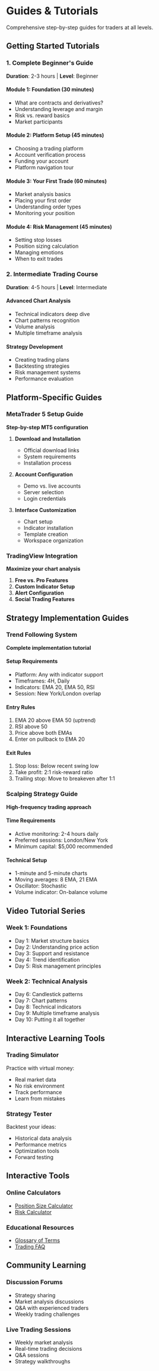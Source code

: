 # Guides & Tutorials

Comprehensive step-by-step guides for traders at all levels.

## Getting Started Tutorials

### 1. Complete Beginner's Guide
**Duration**: 2-3 hours | **Level**: Beginner

#### Module 1: Foundation (30 minutes)
- What are contracts and derivatives?
- Understanding leverage and margin
- Risk vs. reward basics
- Market participants

#### Module 2: Platform Setup (45 minutes)
- Choosing a trading platform
- Account verification process
- Funding your account
- Platform navigation tour

#### Module 3: Your First Trade (60 minutes)
- Market analysis basics
- Placing your first order
- Understanding order types
- Monitoring your position

#### Module 4: Risk Management (45 minutes)
- Setting stop losses
- Position sizing calculation
- Managing emotions
- When to exit trades

### 2. Intermediate Trading Course
**Duration**: 4-5 hours | **Level**: Intermediate

#### Advanced Chart Analysis
- Technical indicators deep dive
- Chart patterns recognition
- Volume analysis
- Multiple timeframe analysis

#### Strategy Development
- Creating trading plans
- Backtesting strategies
- Risk management systems
- Performance evaluation

## Platform-Specific Guides

### MetaTrader 5 Setup Guide
**Step-by-step MT5 configuration**

1. **Download and Installation**
   - Official download links
   - System requirements
   - Installation process

2. **Account Configuration**
   - Demo vs. live accounts
   - Server selection
   - Login credentials

3. **Interface Customization**
   - Chart setup
   - Indicator installation
   - Template creation
   - Workspace organization

### TradingView Integration
**Maximize your chart analysis**

1. **Free vs. Pro Features**
2. **Custom Indicator Setup**
3. **Alert Configuration**
4. **Social Trading Features**

## Strategy Implementation Guides

### Trend Following System
**Complete implementation tutorial**

#### Setup Requirements
- Platform: Any with indicator support
- Timeframes: 4H, Daily
- Indicators: EMA 20, EMA 50, RSI
- Session: New York/London overlap

#### Entry Rules
1. EMA 20 above EMA 50 (uptrend)
2. RSI above 50
3. Price above both EMAs
4. Enter on pullback to EMA 20

#### Exit Rules
1. Stop loss: Below recent swing low
2. Take profit: 2:1 risk-reward ratio
3. Trailing stop: Move to breakeven after 1:1

### Scalping Strategy Guide
**High-frequency trading approach**

#### Time Requirements
- Active monitoring: 2-4 hours daily
- Preferred sessions: London/New York
- Minimum capital: $5,000 recommended

#### Technical Setup
- 1-minute and 5-minute charts
- Moving averages: 8 EMA, 21 EMA
- Oscillator: Stochastic
- Volume indicator: On-balance volume

## Video Tutorial Series

### Week 1: Foundations
- Day 1: Market structure basics
- Day 2: Understanding price action
- Day 3: Support and resistance
- Day 4: Trend identification
- Day 5: Risk management principles

### Week 2: Technical Analysis
- Day 6: Candlestick patterns
- Day 7: Chart patterns
- Day 8: Technical indicators
- Day 9: Multiple timeframe analysis
- Day 10: Putting it all together

## Interactive Learning Tools

### Trading Simulator
Practice with virtual money:
- Real market data
- No risk environment
- Track performance
- Learn from mistakes

### Strategy Tester
Backtest your ideas:
- Historical data analysis
- Performance metrics
- Optimization tools
- Forward testing

## Interactive Tools

### Online Calculators
- [Position Size Calculator](/tools/calculator)
- [Risk Calculator](/tools/risk-calculator)

### Educational Resources
- [Glossary of Terms](/tools/glossary)
- [Trading FAQ](/faq/trading)

## Community Learning

### Discussion Forums
- Strategy sharing
- Market analysis discussions
- Q&A with experienced traders
- Weekly trading challenges

### Live Trading Sessions
- Weekly market analysis
- Real-time trading decisions
- Q&A sessions
- Strategy walkthroughs